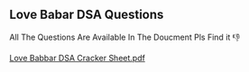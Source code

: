 Love Babar DSA Questions
---------------------------------------------------------

All The Questions Are Available In The Doucment Pls Find it 👎

[Love Babbar DSA Cracker Sheet.pdf](https://github.com/Vikas2201/Programming-In-C/files/8055755/Love.Babbar.DSA.Cracker.Sheet.pdf)
